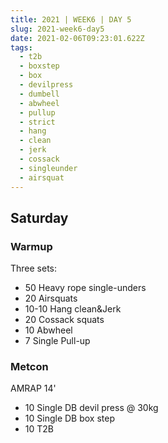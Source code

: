 ```yaml
---
title: 2021 | WEEK6 | DAY 5
slug: 2021-week6-day5
date: 2021-02-06T09:23:01.622Z
tags:
  - t2b
  - boxstep
  - box
  - devilpress
  - dumbell
  - abwheel
  - pullup
  - strict
  - hang
  - clean
  - jerk
  - cossack
  - singleunder
  - airsquat
---
```

## Saturday

### Warmup

Three sets:

* 50 Heavy rope single-unders
* 20 Airsquats
* 10-10 Hang clean&Jerk
* 20 Cossack squats
* 10 Abwheel
* 7 Single Pull-up

### Metcon

AMRAP 14'

* 10 Single DB devil press @ 30kg
* 10 Single DB box step
* 10 T2B